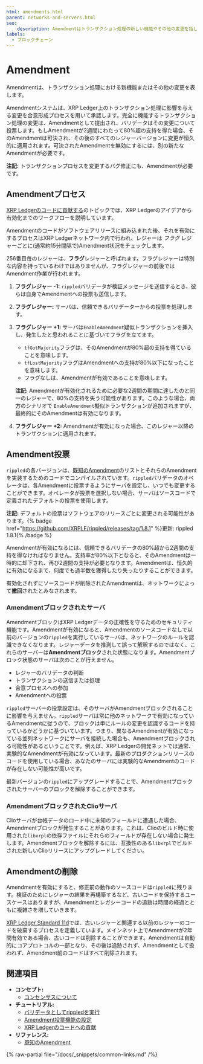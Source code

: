 ```yaml
---
html: amendments.html
parent: networks-and-servers.html
seo:
    description: Amendmentはトランザクション処理の新しい機能やその他の変更を指します。バリデータはコンセンサスを通して連携し、XRP Ledgerにこれらのアップグレードを順序正しく適用します。
labels:
  - ブロックチェーン
---
```

# Amendment

Amendmentは、トランザクション処理における新機能またはその他の変更を表します。

Amendmentシステムは、XRP Ledger上のトランザクション処理に影響を与える変更を合意形成プロセスを用いて承認します。完全に機能するトランザクション処理の変更は、Amendmentとして提出され、バリデータはその変更について投票します。もしAmendmentが2週間にわたって80%超の支持を得た場合、そのAmendmentは可決され、その後のすべてのレジャーバージョンに変更が恒久的に適用されます。可決されたAmendmentを無効にするには、別の新たなAmendmentが必要です。

**注記:** トランザクションプロセスを変更するバグ修正にも、Amendmentが必要です。

<!-- Amendmentチュートリアルに移動します。
すべてのAmendmentには、16進数の一意な短い名前があります。短い名前は読みやすくするためだけのものです。サーバは同じ Amendment IDを表すのに異なる名前を使うことができ、その名前が一意であることは保証されていません。Amendment IDは、Amendmentの短い名前のSHA-512Halfハッシュでなければなりません。
-->

## Amendmentプロセス

[XRP Ledgerのコードに貢献する](/resources/contribute-code/index.md)のトピックでは、XRP Ledgerのアイデアから有効化までのワークフローを説明しています。

Amendmentのコードがソフトウェアリリースに組み込まれた後、それを有効にするプロセスはXRP Ledgerネットワーク内で行われ、レジャーは _フラグ_ レジャーごとに(通常約15分間隔で)Amendment状況をチェックします。

256番目毎のレジャーは、**フラグ**レジャーと呼ばれます。フラグレジャーは特別な内容を持っているわけではありませんが、フラグレジャーの前後ではAmendment作業が行われます。

1. **フラグレジャー -1:** `rippled`バリデータが検証メッセージを送信するとき、彼らは自身でAmendmentへの投票も送信します。
2. **フラグレジャー:** サーバは、信頼できるバリデーターからの投票を処理します。
3. **フラグレジャー +1:** サーバは`EnableAmendment`疑似トランザクションを挿入し、発生したと思われることに基づいてフラグを立てます。
    * `tfGotMajority`フラグは、そのAmendmentが80%超の支持を得ていることを意味します。
    * `tfLostMajority`フラグはAmendmentへの支持が80%以下になったことを意味します。
    * フラグなしは、Amendmentが有効であることを意味します。

    **注記:** Amendmentが有効化されるために必要な2週間の期間に達したのと同一のレジャーで、80%の支持を失う可能性があります。このような場合、両方のシナリオで `EnableAmendment`擬似トランザクションが追加されますが、最終的にそのAmendmentは有効になります。

4. **フラグレジャー +2:** Amendmentが有効になった場合、このレジャー以降のトランザクションに適用されます。


## Amendment投票

`rippled`の各バージョンは、[既知のAmendment](/resources/known-amendments.md)のリストとそれらのAmendmentを実装するためのコードでコンパイルされています。`rippled`バリデータのオペレータは、各Amendmentに投票するようにサーバを設定し、いつでも変更することができます。オペレータが投票を選択しない場合、サーバはソースコードで定義されたデフォルトの投票を使用します。

**注記:** デフォルトの投票はソフトウェアのリリースごとに変更される可能性があります。{% badge href="https://github.com/XRPLF/rippled/releases/tag/1.8.1" %}更新: rippled 1.8.1{% /badge %}

Amendmentが有効になるには、信頼できるバリデータの80%超から2週間の支持を得なければなりません。支持率が80%以下となると、そのAmendmentは一時的に却下され、再び2週間の支持が必要となります。Amendmentは、恒久的に有効になるまで、何度でも過半数を獲得したり失ったりすることができます。

有効化されずにソースコードが削除されたAmendmentは、ネットワークによって**撤回**されたとみなされます。


### Amendmentブロックされたサーバ
<a id="amendment-blocked"></a>

AmendmentブロックはXRP Ledgerデータの正確性を守るためのセキュリティ機能です。Amendmentが有効になると、Amendmentのソースコードなしで以前のバージョンの`rippled`を実行しているサーバは、ネットワークのルールを認識できなくなります。レジャーデータを推測して誤って解釈するのではなく、これらのサーバーは**Amendmentブロック**された状態になります。Amendmentブロック状態のサーバは次のことが行えません。

* レジャーのバリデータの判断
* トランザクションの送信または処理
* 合意プロセスへの参加
* Amendmentへの投票

`rippled`サーバーの投票設定は、そのサーバがAmendmentブロックされることに影響を与えません。`rippled`サーバは常に他のネットワークで有効になっているAmendmentに従うので、ブロックは単にルールの変更を認識するコードを持っているかどうかに基づいています。つまり、異なるAmendmentが有効になっている並列ネットワークにサーバを接続した場合も、Amendmentブロックされる可能性があるということです。例えば、XRP Ledgerの開発ネットでは通常、実験的なAmendmentが有効になっています。最新のプロダクションリリースのコードを使用している場合、あなたのサーバには実験的なAmendmentのコードが存在しない可能性が高いです。

最新バージョンの`rippled`にアップグレードすることで、Amendmentブロックされたサーバーのブロックを解除することができます。


### AmendmentブロックされたClioサーバ
<a id="amendment-blocked-clio-servers"></a>

Clioサーバが台帳データのロード中に未知のフィールドに遭遇した場合、Amendmentブロックが発生することがあります。これは、Clioのビルド時に使用された`libxrpl`の依存ファイルにそれらのフィールドが存在しない場合に発生します。Amendmentブロックを解除するには、互換性のある`libxrpl`でビルドされた新しいClioリリースにアップグレードしてください。

## Amendmentの削除

Amendmentを有効にすると、修正前の動作のソースコードは`rippled`に残ります。検証のためにレジャーの結果を再構築するなど、古いコードを保持するユースケースはありますが、Amendmentとレガシーコードの追跡は時間の経過とともに複雑さを増していきます。

[XRP Ledger Standard 11d](https://github.com/XRPLF/XRPL-Standards/discussions/19)では、古いレジャーと関連する以前のレジャーのコードを破棄するプロセスを定義しています。メインネット上でAmendmentが2年間有効である場合、古いコードは削除することができます。Amendmentは自動的にコアプロトコルの一部となり、その後は追跡されず、Amendmentとして扱われず、Amendment前のコードはすべて削除されます。


## 関連項目

- **コンセプト:**
    - [コンセンサスについて](../consensus-protocol/index.md)
- **チュートリアル:**
    - [バリデータとしてrippledを実行](../../infrastructure/configuration/server-modes/run-rippled-as-a-validator.md)
    - [Amendment投票機能の設定](../../infrastructure/configuration/configure-amendment-voting.md)
    - [XRP Ledgerのコードへの貢献](/resources/contribute-code/index.md)
- **リファレンス:**
    - [既知のAmendment](/resources/known-amendments.md)

{% raw-partial file="/docs/_snippets/common-links.md" /%}
